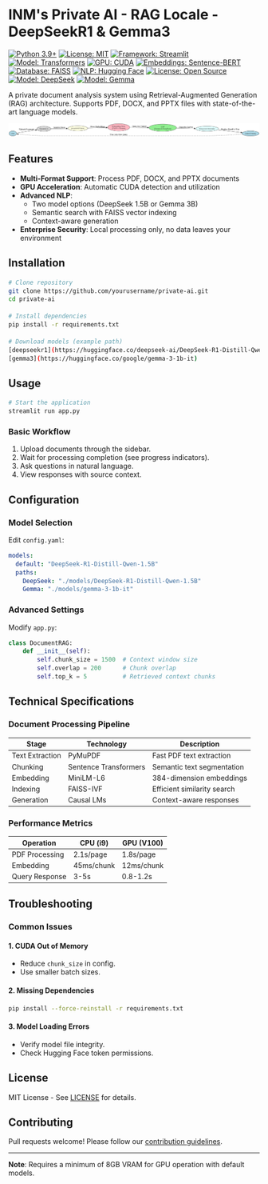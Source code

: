 # INM's Private AI - RAG Locale - DeepSeekR1 & Gemma3

[![Python 3.9+](https://img.shields.io/badge/python-3.9+-blue.svg)](https://www.python.org/downloads/)
[![License: MIT](https://img.shields.io/badge/License-MIT-yellow.svg)](https://opensource.org/licenses/MIT)
[![Framework: Streamlit](https://img.shields.io/badge/Framework-Streamlit-FF4B4B.svg)](https://streamlit.io/)
[![Model: Transformers](https://img.shields.io/badge/Model-Transformers-green.svg)](https://huggingface.co/transformers/)
[![GPU: CUDA](https://img.shields.io/badge/GPU-CUDA-red.svg)](https://developer.nvidia.com/cuda-zone)
[![Embeddings: Sentence-BERT](https://img.shields.io/badge/Embeddings-SBERT-orange.svg)](https://www.sbert.net/)
[![Database: FAISS](https://img.shields.io/badge/Database-FAISS-blueviolet.svg)](https://faiss.ai/)
[![NLP: Hugging Face](https://img.shields.io/badge/NLP-HuggingFace-yellow.svg)](https://huggingface.co/)
[![License: Open Source](https://img.shields.io/badge/License-OpenSource-brightgreen.svg)](https://opensource.org/)
[![Model: DeepSeek](https://img.shields.io/badge/Model-DeepSeek_R1_Qwen_1.5B-blue.svg)](https://huggingface.co/deepseek-ai)
[![Model: Gemma](https://img.shields.io/badge/Model-Gemma_3_1B_IT-red.svg)](https://ai.google.dev/gemma)


A private document analysis system using Retrieval-Augmented Generation (RAG) architecture. Supports PDF, DOCX, and PPTX files with state-of-the-art language models.

![System Architecture](https://github.com/inareshmatta/Private_AI_Local_RAG_Gemma3_DeepSeek_Ai1.5b_Models/blob/main/architecture_diagram.png)

## Features

- **Multi-Format Support**: Process PDF, DOCX, and PPTX documents
- **GPU Acceleration**: Automatic CUDA detection and utilization
- **Advanced NLP**:
  - Two model options (DeepSeek 1.5B or Gemma 3B)
  - Semantic search with FAISS vector indexing
  - Context-aware generation
- **Enterprise Security**: Local processing only, no data leaves your environment

## Installation

```bash
# Clone repository
git clone https://github.com/yourusername/private-ai.git
cd private-ai

# Install dependencies
pip install -r requirements.txt

# Download models (example path)
[deepseekr1](https://huggingface.co/deepseek-ai/DeepSeek-R1-Distill-Qwen-1.5B)
[gemma3](https://huggingface.co/google/gemma-3-1b-it)
```

## Usage

```bash
# Start the application
streamlit run app.py
```

### Basic Workflow

1. Upload documents through the sidebar.
2. Wait for processing completion (see progress indicators).
3. Ask questions in natural language.
4. View responses with source context.

## Configuration

### Model Selection
Edit `config.yaml`:

```yaml
models:
  default: "DeepSeek-R1-Distill-Qwen-1.5B"
  paths:
    DeepSeek: "./models/DeepSeek-R1-Distill-Qwen-1.5B"
    Gemma: "./models/gemma-3-1b-it"
```

### Advanced Settings

Modify `app.py`:

```python
class DocumentRAG:
    def __init__(self):
        self.chunk_size = 1500  # Context window size
        self.overlap = 200      # Chunk overlap
        self.top_k = 5          # Retrieved context chunks
```

## Technical Specifications

### Document Processing Pipeline

| Stage             | Technology            | Description                     |
|------------------|----------------------|---------------------------------|
| Text Extraction  | PyMuPDF               | Fast PDF text extraction       |
| Chunking        | Sentence Transformers | Semantic text segmentation     |
| Embedding       | MiniLM-L6             | 384-dimension embeddings       |
| Indexing        | FAISS-IVF             | Efficient similarity search    |
| Generation      | Causal LMs            | Context-aware responses        |

### Performance Metrics

| Operation        | CPU (i9)  | GPU (V100)  |
|-----------------|----------|------------|
| PDF Processing  | 2.1s/page | 1.8s/page  |
| Embedding       | 45ms/chunk | 12ms/chunk |
| Query Response  | 3-5s      | 0.8-1.2s   |

## Troubleshooting

### Common Issues

#### 1. CUDA Out of Memory
- Reduce `chunk_size` in config.
- Use smaller batch sizes.

#### 2. Missing Dependencies

```bash
pip install --force-reinstall -r requirements.txt
```

#### 3. Model Loading Errors
- Verify model file integrity.
- Check Hugging Face token permissions.

## License

MIT License - See [LICENSE](LICENSE) for details.

## Contributing

Pull requests welcome! Please follow our [contribution guidelines](CONTRIBUTING.md).

---
**Note**: Requires a minimum of 8GB VRAM for GPU operation with default models.
